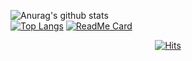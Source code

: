 

![Anurag's github stats](https://github-readme-stats.vercel.app/api?username=bosl95&theme=radical)<br>
[![Top Langs](https://github-readme-stats.vercel.app/api/top-langs/?username=bosl95&layout=compact&theme=calm)](https://github.com/anuraghazra/github-readme-stats)
[![ReadMe Card](https://github-readme-stats.vercel.app/api/pin/?username=bosl95&repo=Algorithm&theme=calm)](https://github.com/anuraghazra/github-readme-stats)



 <div align=center>
  
  [![Hits](https://hits.seeyoufarm.com/api/count/incr/badge.svg?url=https%3A%2F%2Fgithub.com%2Fbosl95&count_bg=%2379C83D&title_bg=%23555555&icon=&icon_color=%23E7E7E7&title=&edge_flat=true)](https://hits.seeyoufarm.com)
  
  </div>
<!--
**bosl95/bosl95** is a ✨ _special_ ✨ repository because its `README.md` (this file) appears on your GitHub profile.

Here are some ideas to get you started:

- 🔭 I’m currently working on ...
- 🌱 I’m currently learning ...
- 👯 I’m looking to collaborate on ...
- 🤔 I’m looking for help with ...
- 💬 Ask me about ...
- 📫 How to reach me: ...
- 😄 Pronouns: ...
- ⚡ Fun fact: ...
-->
